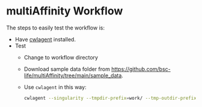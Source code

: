 # multiAffinity Workflow

The steps to easily test the workflow is:

- Have [cwlagent](https://github.com/common-workflow-language/cwlagent) installed.
- Test
  - Change to workflow directory
  - Download sample data folder from <https://github.com/bsc-life/multiAffinity/tree/main/sample_data>.
  - Use `cwlagent` in this way:

    ```bash
    cwlagent --singularity --tmpdir-prefix=work/ --tmp-outdir-prefix=work/ multiaffinity-workflow.cwl multiaffinity.yml
    ```

